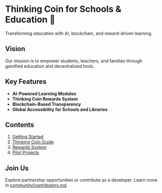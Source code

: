 # Thinking Coin for Schools & Education 🌟  

Transforming education with AI, blockchain, and reward-driven learning.  

## Vision  
Our mission is to empower students, teachers, and families through gamified education and decentralized tools.  

## Key Features  
- **AI-Powered Learning Modules**  
- **Thinking Coin Rewards System**  
- **Blockchain-Based Transparency**  
- **Global Accessibility for Schools and Libraries**  

## Contents  
1. [Getting Started](docs/getting-started.md)  
2. [Thinking Coin Guide](docs/thinking-coin-guide.md)  
3. [Rewards System](docs/rewards-system.md)  
4. [Pilot Projects](pilots/)  

## Join Us  
Explore partnership opportunities or contribute as a developer. Learn more in [community/contributors.md](community/contributors.md).  
